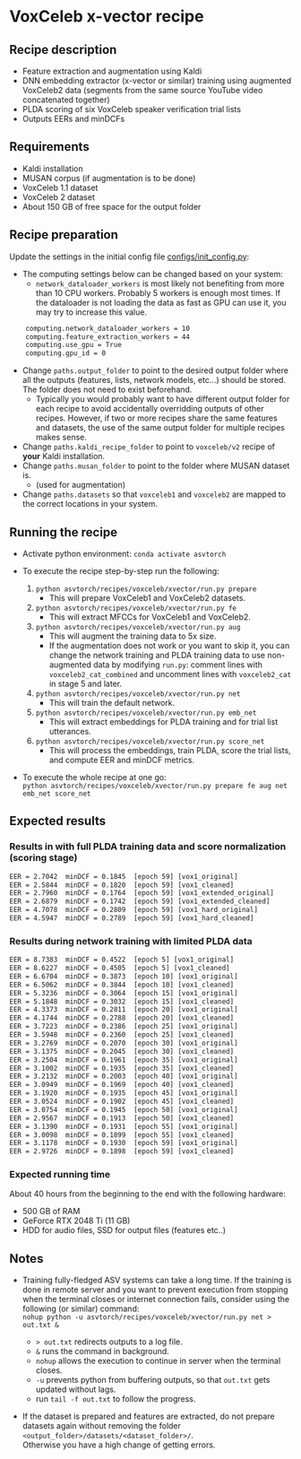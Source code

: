 # VoxCeleb x-vector recipe

## Recipe description

- Feature extraction and augmentation using Kaldi
- DNN embedding extractor (x-vector or similar) training using augmented VoxCeleb2 data (segments from the same source YouTube video concatenated together)
- PLDA scoring of six VoxCeleb speaker verification trial lists
- Outputs EERs and minDCFs

## Requirements

- Kaldi installation
- MUSAN corpus (if augmentation is to be done)
- VoxCeleb 1.1 dataset
- VoxCeleb 2 dataset
- About 150 GB of free space for the output folder

## Recipe preparation

Update the settings in the initial config file [configs/init_config.py](configs/init_config.py):

- The computing settings below can be changed based on your system:
  - `network_dataloader_workers` is most likely not benefiting from more than 10 CPU workers. Probably 5 workers is enough most times. If the dataloader is not loading the data as fast as GPU can use it, you may try to increase this value.
  
```txt
    computing.network_dataloader_workers = 10
    computing.feature_extraction_workers = 44
    computing.use_gpu = True
    computing.gpu_id = 0
```

- Change `paths.output_folder` to point to the desired output folder where all the outputs (features, lists, network models, etc...) should be stored. The folder does not need to exist beforehand.
  - Typically you would probably want to have different output folder for each recipe to avoid accidentally overridding outputs of other recipes. However, if two or more recipes share the same features and datasets, the use of the same output folder for multiple recipes makes sense.
- Change `paths.kaldi_recipe_folder` to point to `voxceleb/v2` recipe of **your** Kaldi installation.
- Change `paths.musan_folder` to point to the folder where MUSAN dataset is.
  - (used for augmentation)
- Change `paths.datasets` so that `voxceleb1` and `voxceleb2` are mapped to the correct locations in your system.

## Running the recipe

- Activate python environment: `conda activate asvtorch`

- To execute the recipe step-by-step run the following:
    1) `python asvtorch/recipes/voxceleb/xvector/run.py prepare`
        - This will prepare VoxCeleb1 and VoxCeleb2 datasets.
    2) `python asvtorch/recipes/voxceleb/xvector/run.py fe`
        - This will extract MFCCs for VoxCeleb1 and VoxCeleb2.
    3) `python asvtorch/recipes/voxceleb/xvector/run.py aug`
        - This will augment the training data to 5x size.
        - If the augmentation does not work or you want to skip it, you can change the network training and PLDA training data to use non-augmented data by modifying `run.py`: comment lines with `voxceleb2_cat_combined` and uncomment lines with `voxceleb2_cat` in stage 5 and later.
    4) `python asvtorch/recipes/voxceleb/xvector/run.py net`
        - This will train the default network.
    5) `python asvtorch/recipes/voxceleb/xvector/run.py emb_net`
        - This will extract embeddings for PLDA training and for trial list utterances.
    6) `python asvtorch/recipes/voxceleb/xvector/run.py score_net`
        - This will process the embeddings, train PLDA, score the trial lists, and compute EER and minDCF metrics.

- To execute the whole recipe at one go: \
    `python asvtorch/recipes/voxceleb/xvector/run.py prepare fe aug net emb_net score_net`

## Expected results

### Results in with full PLDA training data and score normalization (scoring stage)

``` txt
EER = 2.7042  minDCF = 0.1845  [epoch 59] [vox1_original]
EER = 2.5844  minDCF = 0.1820  [epoch 59] [vox1_cleaned]
EER = 2.7960  minDCF = 0.1764  [epoch 59] [vox1_extended_original]
EER = 2.6879  minDCF = 0.1742  [epoch 59] [vox1_extended_cleaned]
EER = 4.7078  minDCF = 0.2809  [epoch 59] [vox1_hard_original]
EER = 4.5947  minDCF = 0.2789  [epoch 59] [vox1_hard_cleaned]
```

### Results during network training with limited PLDA data

``` txt
EER = 8.7383  minDCF = 0.4522  [epoch 5] [vox1_original]
EER = 8.6227  minDCF = 0.4505  [epoch 5] [vox1_cleaned]
EER = 6.6704  minDCF = 0.3873  [epoch 10] [vox1_original]
EER = 6.5062  minDCF = 0.3844  [epoch 10] [vox1_cleaned]
EER = 5.3236  minDCF = 0.3064  [epoch 15] [vox1_original]
EER = 5.1848  minDCF = 0.3032  [epoch 15] [vox1_cleaned]
EER = 4.3373  minDCF = 0.2811  [epoch 20] [vox1_original]
EER = 4.1744  minDCF = 0.2788  [epoch 20] [vox1_cleaned]
EER = 3.7223  minDCF = 0.2386  [epoch 25] [vox1_original]
EER = 3.5948  minDCF = 0.2360  [epoch 25] [vox1_cleaned]
EER = 3.2769  minDCF = 0.2070  [epoch 30] [vox1_original]
EER = 3.1375  minDCF = 0.2045  [epoch 30] [vox1_cleaned]
EER = 3.2504  minDCF = 0.1961  [epoch 35] [vox1_original]
EER = 3.1002  minDCF = 0.1935  [epoch 35] [vox1_cleaned]
EER = 3.2132  minDCF = 0.2003  [epoch 40] [vox1_original]
EER = 3.0949  minDCF = 0.1969  [epoch 40] [vox1_cleaned]
EER = 3.1920  minDCF = 0.1935  [epoch 45] [vox1_original]
EER = 3.0524  minDCF = 0.1902  [epoch 45] [vox1_cleaned]
EER = 3.0754  minDCF = 0.1945  [epoch 50] [vox1_original]
EER = 2.9567  minDCF = 0.1913  [epoch 50] [vox1_cleaned]
EER = 3.1390  minDCF = 0.1931  [epoch 55] [vox1_original]
EER = 3.0098  minDCF = 0.1899  [epoch 55] [vox1_cleaned]
EER = 3.1178  minDCF = 0.1930  [epoch 59] [vox1_original]
EER = 2.9726  minDCF = 0.1898  [epoch 59] [vox1_cleaned]
```

### Expected running time

About 40 hours from the beginning to the end with the following hardware:

- 500 GB of RAM
- GeForce RTX 2048 Ti (11 GB)
- HDD for audio files, SSD for output files (features etc..)

## Notes

- Training fully-fledged ASV systems can take a long time. If the training is done in remote server and you want to prevent execution from stopping when the terminal closes or internet connection fails, consider using the following (or similar) command: \
    `nohup python -u asvtorch/recipes/voxceleb/xvector/run.py net > out.txt &`
  - `> out.txt` redirects outputs to a log file.
  - `&` runs the command in background.
  - `nohup` allows the execution to continue in server when the terminal closes.
  - `-u` prevents python from buffering outputs, so that `out.txt` gets updated without lags.
  - run `tail -f out.txt` to follow the progress.

- If the dataset is prepared and features are extracted, do not prepare datasets again without removing the folder \
    `<output_folder>/datasets/<dataset_folder>/`. \
    Otherwise you have a high change of getting errors.
